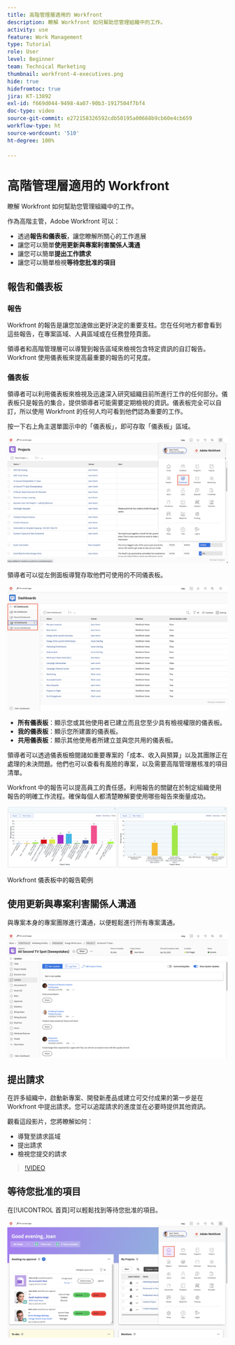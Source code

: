 ```yaml
---
title: 高階管理層適用的 Workfront
description: 瞭解 Workfront 如何幫助您管理組織中的工作。
activity: use
feature: Work Management
type: Tutorial
role: User
level: Beginner
team: Technical Marketing
thumbnail: workfront-4-executives.png
hide: true
hidefromtoc: true
jira: KT-13892
exl-id: f669d044-9498-4a07-90b3-1917504f7bf4
doc-type: video
source-git-commit: e272158326592cdb50195a00668b9cb60e4cb659
workflow-type: ht
source-wordcount: '510'
ht-degree: 100%

---
```


# 高階管理層適用的 Workfront

瞭解 Workfront 如何幫助您管理組織中的工作。

作為高階主管，Adobe Workfront 可以：

* 透過&#x200B;**報告和儀表板**，讓您瞭解所關心的工作進展
* 讓您可以簡單&#x200B;**使用更新與專案利害關係人溝通**
* 讓您可以簡單&#x200B;**提出工作請求**
* 讓您可以簡單檢視&#x200B;**等待您批准的項目**

## 報告和儀表板

### 報告

Workfront 的報告是讓您加速做出更好決定的重要支柱。您在任何地方都會看到這些報告，在專案區域、人員區域或在任務登陸頁面。

領導者和高階管理層可以導覽到報告區域來檢視包含特定資訊的自訂報告。Workfront 使用儀表板來提高最重要的報告的可見度。

### 儀表板

領導者可以利用儀表板來檢視及迅速深入研究組織目前所進行工作的任何部分。儀表板只是報告的集合，提供領導者可能需要定期檢視的資訊。儀表板完全可以自訂，所以使用 Workfront 的任何人均可看到他們認為重要的工作。

按一下右上角主選單圖示中的「儀表板」，即可存取「儀表板」區域。

![影像顯示主選單中的儀表板選項](assets/workfront-4-executives-1.png)

領導者可以從左側面板導覽存取他們可使用的不同儀表板。

![儀表板頁面的影像](assets/workfront-4-executives-2.png)

* **所有儀表板**：顯示您或其他使用者已建立而且您至少具有檢視權限的儀表板。
* **我的儀表板**：顯示您所建置的儀表板。
* **共用儀表板**：顯示其他使用者所建立並與您共用的儀表板。

領導者可以透過儀表板檢閱諸如重要專案的「成本、收入與預算」以及其團隊正在處理的未決問題。他們也可以查看有風險的專案，以及需要高階管理層核准的項目清單。

Workfront 中的報告可以提高員工的責任感。利用報告的關鍵在於制定組織使用報告的明確工作流程。確保每個人都清楚瞭解要使用哪些報告來衡量成功。

![Workfront 儀表板中的報告範例](assets/workfront-4-executives-3.png)

Workfront 儀表板中的報告範例

## 使用更新與專案利害關係人溝通

與專案本身的專案團隊進行溝通，以便輕鬆進行所有專案溝通。

![更新頁面的影像](assets/workfront-4-executives-4.png)


## 提出請求

在許多組織中，啟動新專案、開發新產品或建立可交付成果的第一步是在 Workfront 中提出請求。您可以追蹤請求的進度並在必要時提供其他資訊。

觀看這段影片，您將瞭解如何：

* 導覽至請求區域
* 提出請求
* 檢視您提交的請求

>[!VIDEO](https://video.tv.adobe.com/v/336092/?quality=12&learn=on)

## 等待您批准的項目

在[!UICONTROL 首頁]可以輕鬆找到等待您批准的項目。

![首頁的影像](assets/workfront-4-executives-5.png)

